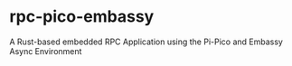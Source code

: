 # rpc-pico-embassy
 A Rust-based embedded RPC Application using the Pi-Pico and Embassy Async Environment
